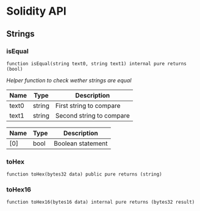 # Solidity API

## Strings

### isEqual

```solidity
function isEqual(string text0, string text1) internal pure returns (bool)
```

_Helper function to check wether strings are equal_

| Name | Type | Description |
| ---- | ---- | ----------- |
| text0 | string | First string to compare |
| text1 | string | Second string to compare |

| Name | Type | Description |
| ---- | ---- | ----------- |
| [0] | bool | Boolean statement |

### toHex

```solidity
function toHex(bytes32 data) public pure returns (string)
```

### toHex16

```solidity
function toHex16(bytes16 data) internal pure returns (bytes32 result)
```

